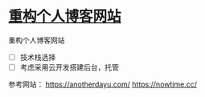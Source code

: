 # [重构个人博客网站](https://github.com/Smileye-v/gitblog/issues/6)

重构个人博客网站
 - [ ] 技术栈选择
 - [ ] 考虑采用云开发搭建后台，托管

参考网站：
https://anotherdayu.com/
https://nowtime.cc/